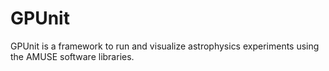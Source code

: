 # GPUnit #

GPUnit is a framework to run and visualize astrophysics experiments using the AMUSE software libraries.